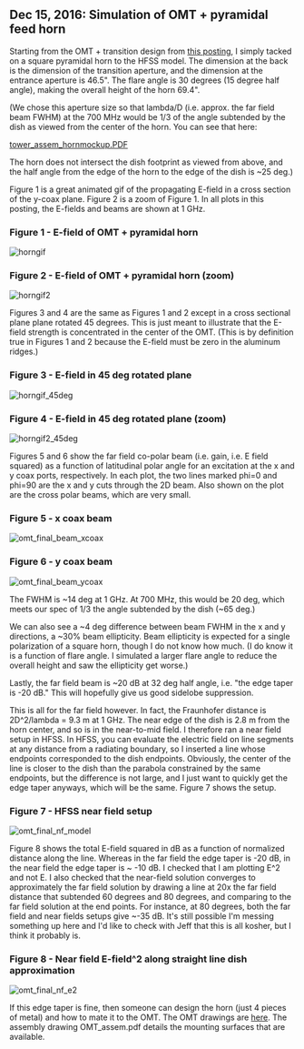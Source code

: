 ## Dec 15, 2016: Simulation of OMT + pyramidal feed horn

Starting from the OMT + transition design from [this posting](https://github.com/bmxdemo/bmxproject/issues/10#issuecomment-267434363), I simply tacked on a square pyramidal horn to the HFSS model. The dimension at the back is the dimension of the transition aperture, and the dimension at the entrance aperture is 46.5". The flare angle is 30 degrees (15 degree half angle), making the overall height of the horn 69.4". 

(We chose this aperture size so that lambda/D (i.e. approx. the far field beam FWHM) at the 700 MHz would be 1/3 of the angle subtended by the dish as viewed from the center of the horn. You can see that here:

[tower_assem_hornmockup.PDF](https://github.com/bmxdemo/bmxproject/files/656097/tower_assem_hornmockup.PDF)

The horn does not intersect the dish footprint as viewed from above, and the half angle from the edge of the horn to the edge of the dish is ~25 deg.)

Figure 1 is a great animated gif of the propagating E-field in a cross section of the y-coax plane. Figure 2 is a zoom of Figure 1. In all plots in this posting, the E-fields and beams are shown at 1 GHz.

### Figure 1 - E-field of OMT + pyramidal horn 
![horngif](https://cloud.githubusercontent.com/assets/6098508/21246305/dda6ade6-c2f5-11e6-9516-c8e3586f23f1.gif)

### Figure 2 - E-field of OMT + pyramidal horn  (zoom)
![horngif2](https://cloud.githubusercontent.com/assets/6098508/21246327/f4a64498-c2f5-11e6-975a-a57d4df5bf78.gif)

Figures 3 and 4 are the same as Figures 1 and 2 except in a cross sectional plane plane rotated 45 degrees. This is just meant to illustrate that the E-field strength is concentrated in the center of the OMT. (This is by definition true in Figures 1 and 2 because the E-field must be zero in the aluminum ridges.)

### Figure 3 - E-field in 45 deg rotated plane
![horngif_45deg](https://cloud.githubusercontent.com/assets/6098508/21246362/3c02c712-c2f6-11e6-9a08-89e6f4ea0e9f.gif)

### Figure 4 - E-field in 45 deg rotated plane (zoom) 
![horngif2_45deg](https://cloud.githubusercontent.com/assets/6098508/21246365/4763fb80-c2f6-11e6-9403-481d83372231.gif)

Figures 5 and 6 show the far field co-polar beam (i.e. gain, i.e. E field squared) as a function of latitudinal polar angle for an excitation at the x and y coax ports, respectively. In each plot, the two lines marked phi=0 and phi=90 are the x and y cuts through the 2D beam. Also shown on the plot are the cross polar beams, which are very small.

### Figure 5 - x coax beam
![omt_final_beam_xcoax](https://cloud.githubusercontent.com/assets/6098508/21246510/40e2963a-c2f7-11e6-97cf-cd5c4108b1c5.png)

### Figure 6 - y coax beam
![omt_final_beam_ycoax](https://cloud.githubusercontent.com/assets/6098508/21246513/4ad202e8-c2f7-11e6-9664-1970fb9574a5.png)

The FWHM is ~14 deg at 1 GHz. At 700 MHz, this would be 20 deg, which meets our spec of 1/3 the angle subtended by the dish (~65 deg.)

We can also see a ~4 deg difference between beam FWHM in the x and y directions, a ~30% beam ellipticity. Beam ellipticity is expected for a single polarization of a square horn, though I do not know how much. (I do know it is a function of flare angle. I simulated a larger flare angle to reduce the overall height and saw the ellipticity get worse.)

Lastly, the far field beam is ~20 dB at 32 deg half angle, i.e. "the edge taper is -20 dB." This will hopefully give us good sidelobe suppression. 

This is all for the far field however. In fact, the Fraunhofer distance is 2D^2/lambda = 9.3 m at 1 GHz. The near edge of the dish is 2.8 m from the horn center, and so is in the near-to-mid field. I therefore ran a near field setup in HFSS. In HFSS, you can evaluate the electric field on line segments at any distance from a radiating boundary, so I inserted a line whose endpoints corresponded to the dish endpoints. Obviously, the center of the line is closer to the dish than the parabola constrained by the same endpoints, but the difference is not large, and I just want to quickly get the edge taper anyways, which will be the same. Figure 7 shows the setup.

### Figure 7 - HFSS near field setup
![omt_final_nf_model](https://cloud.githubusercontent.com/assets/6098508/21247007/55f0bfc2-c2fa-11e6-8dac-0753c67b0680.png)

Figure 8 shows the total E-field squared in dB as a function of normalized distance along the line.
Whereas in the far field the edge taper is -20 dB, in the near field the edge taper is ~ -10 dB. I checked that I am plotting E^2 and not E. I also checked that the near-field solution converges to approximately the far field solution by drawing a line at 20x the far field distance that subtended 60 degrees and 80 degrees, and comparing to the far field solution at the end points. For instance, at 80 degrees, both the far field and near fields setups give  ~-35 dB. It's still possible I'm messing something up here and I'd like to check with Jeff that this is all kosher, but I think it probably is.

### Figure 8 - Near field E-field^2 along straight line dish approximation
![omt_final_nf_e2](https://cloud.githubusercontent.com/assets/6098508/21247222/d1cb6d12-c2fb-11e6-9316-01a0a0d7bed8.png)

If this edge taper is fine, then someone can design the horn (just 4 pieces of metal) and how to mate it to the OMT. The OMT drawings are [here](http://www.cosmo.bnl.gov/www/bmx/drawings/OMT_20161215/). The assembly drawing OMT_assem.pdf details the mounting surfaces that are available.